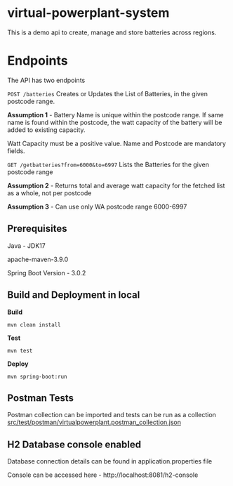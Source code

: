 # virtual-powerplant-system
This is a demo api to create, manage and store batteries across regions.

# Endpoints

The API has two endpoints 

``POST /batteries`` Creates or Updates the List of Batteries, in the given postcode range.

**Assumption 1** - Battery Name is unique within the postcode range. If same name is
found within the postcode, the watt capacity of the battery will be added to existing capacity.

Watt Capacity must be a positive value.
Name and Postcode are mandatory fields.


``GET /getbatteries?from=6000&to=6997`` Lists the Batteries for the given postcode range

**Assumption 2** - Returns total and average watt capacity for the fetched list as a whole,
not per postcode

**Assumption 3** - Can use only WA postcode range 6000-6997


## Prerequisites

Java - JDK17

apache-maven-3.9.0

Spring Boot Version - 3.0.2


## Build and Deployment in local

**Build**

``mvn clean install``

**Test**

``mvn test``

**Deploy**

``mvn spring-boot:run``


## Postman Tests

Postman collection can be imported and tests can be run as a collection
[
src/test/postman/virtualpowerplant.postman_collection.json](src/test/postman/virtualpowerplant.postman_collection.json)


## H2 Database console enabled

Database connection details can be found in application.properties file

Console can be accessed here - http://localhost:8081/h2-console
